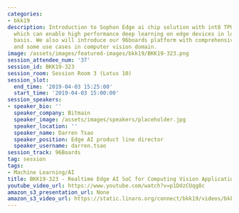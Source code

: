```yaml
---
categories:
- bkk19
description: Introduction to Sophon Edge ai chip solution with int8 TPU accelerator,
  which can enable high performance deep learning on edge devices in low power, real-time
  basis. We also will introduce our 96boards platform with comprehensive tool chain
  and some use cases in computer vision domain.
image: /assets/images/featured-images/bkk19/BKK19-323.png
session_attendee_num: '37'
session_id: BKK19-323
session_room: Session Room 3 (Lotus 10)
session_slot:
  end_time: '2019-04-03 15:25:00'
  start_time: '2019-04-03 15:00:00'
session_speakers:
- speaker_bio: ''
  speaker_company: Bitmain
  speaker_image: /assets/images/speakers/placeholder.jpg
  speaker_location: ''
  speaker_name: Darren Tsao
  speaker_position: Edge AI product line director
  speaker_username: darren.tsao
session_track: 96Boards
tag: session
tags:
- Machine Learning/AI
title: BKK19-323 - Realtime Edge AI SoC for Computing Vision Applications
youtube_video_url: https://www.youtube.com/watch?v=p1DdzCUqg8c
amazon_s3_presentation_url: None
amazon_s3_video_url: https://static.linaro.org/connect/bkk19/videos/bkk19-323.mp4
---
```

